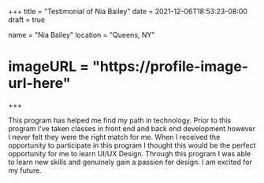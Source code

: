 +++
title = "Testimonial of Nia Bailey"
date = 2021-12-06T18:53:23-08:00
draft = true

name = "Nia Bailey"
location = "Queens, NY"
# imageURL = "https://profile-image-url-here"
+++

This program has helped me find my path in technology. Prior to this program I've taken classes in front end and back end development however I never felt they were the right match for me. When I received the opportunity to participate in this program I thought this would be the perfect opportunity for me to learn UI/UX Design. Through this program I was able to learn new skills and genuinely gain a passion for design. I am excited for my future.
